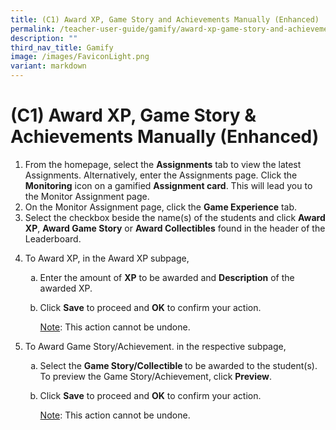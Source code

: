 ```yaml
---
title: (C1) Award XP, Game Story and Achievements Manually (Enhanced)
permalink: /teacher-user-guide/gamify/award-xp-game-story-and-achievements-manually/
description: ""
third_nav_title: Gamify
image: /images/FaviconLight.png
variant: markdown
---
```

<h1 id="-award-xp-game-story-achievements-manually-">(C1) Award XP, Game Story &amp; Achievements Manually (Enhanced)</h1>
<ol>
	<li>From the homepage, select the <b>Assignments</b> tab to view the latest Assignments. Alternatively, enter the Assignments page. Click the <b>Monitoring</b> icon on a gamified <b>Assignment card</b>. This will lead you to the Monitor Assignment page. </li>
<li>On the Monitor Assignment page, click the <strong>Game Experience</strong> tab. </li>
<li>Select the checkbox beside the name(s) of the students and click <strong>Award XP</strong>, <strong>Award Game Story</strong> or <strong>Award Collectibles</strong> found in the header of the Leaderboard.</li>
<li><p>To Award XP, in the Award XP subpage,</p>
<ol style="list-style-type: lower-alpha;">
<li>Enter the amount of <strong>XP</strong> to be awarded and <strong>Description</strong> of the awarded XP.</li>
<li><p>Click <strong>Save</strong> to proceed and <strong>OK</strong> to confirm your action.</p>
	<p><u>Note</u>: This action cannot be undone.</p>
</li>
</ol>
</li>
<li><p>To Award Game Story/Achievement. in the respective subpage,</p>
<ol style="list-style-type: lower-alpha;">
<li>Select the <strong>Game Story/Collectible </strong> to be awarded to the student(s). To preview the Game Story/Achievement, click <strong>Preview</strong>.</li>
<li><p>Click <strong>Save</strong> to proceed and <strong>OK</strong> to confirm your action.</p>
	<p><u>Note</u>: This action cannot be undone.</p>
</li>
</ol>
</li>
</ol>